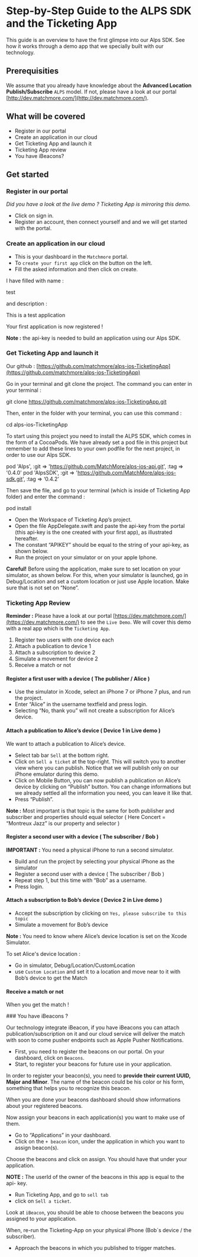 # Step-by-Step Guide to the ALPS SDK and the Ticketing App

This guide is an overview to have the first glimpse into our Alps SDK. See how it works through a demo app that we specially built with our technology.

## Prerequisities

We assume that you already have knowledge about the **Advanced Location Publish/Subscribe** `ALPS` model. If not, please have a look at our portal [http://dev.matchmore.com/](http://dev.matchmore.com/).

## What will be covered
* Register in our portal
* Create an application in our cloud
* Get Ticketing App and launch it
* Ticketing App review
* You have iBeacons?

## Get started

### Register in our portal

*Did you have a look at the live demo ? Ticketing App is mirroring this demo.*

* Click on sign in.
* Register an account, then connect yourself and and we will get started with the portal.

### Create an application in our cloud
* This is your dashboard in the `Matchmore` portal.
* To `create your first app` click on the button on the left.
* Fill the asked information and then click on create.

I have filled with name :

test

and description :

This is a test application

Your first application is now registered !

**Note :** the api-key is needed to build an application using our Alps SDK.

### Get Ticketing App and launch it

Our github : [https://github.com/matchmore/alps-ios-TicketingApp](https://github.com/matchmore/alps-ios-TicketingApp)

Go in your terminal and git clone the project. The command you can enter in your terminal :

git clone https://github.com/matchmore/alps-ios-TicketingApp.git

Then, enter in the folder with your terminal, you can use this command :

cd alps-ios-TicketingApp

To start using this project you need to install the ALPS SDK, which comes in the form of a CocoaPods.
We have already set a pod file in this project but remember to add these lines to your own podfile for the next project, in order to use our Alps SDK.

pod 'Alps', :git => 'https://github.com/MatchMore/alps-ios-api.git', :tag => '0.4.0'
pod 'AlpsSDK', :git => 'https://github.com/MatchMore/alps-ios-sdk.git', :tag => ‘0.4.2’

Then save the file, and go to your terminal (which is inside of Ticketing App folder) and enter the command :

pod install

* Open the Workspace of Ticketing App’s project.
* Open the file AppDelegate.swift and paste the api-key from the portal (this api-key is the one created with your first app), as illustrated hereafter.
* The constant “APIKEY” should be equal to the string of your api-key, as shown below.
* Run the project on your simulator or on your apple Iphone.

**Careful!** Before using the application, make sure to set location on your simulator, as shown below. For this, when your simulator is launched, go in Debug/Location and set a custom location or just use Apple location. Make sure that is not set on “None”.

###  Ticketing App Review

**Reminder :** Please have a look at our portal [https://dev.matchmore.com/](https://dev.matchmore.com/) to see the `Live Demo`. We will cover this demo with a real app which is the `Ticketing App`.

1. Register two users with one device each
2. Attach a publication to device 1
3. Attach a subscription to device 2
4. Simulate a movement for device 2
5. Receive a match or not

#### Register a first user with a device ( The publisher / Alice )

* Use the simulator in Xcode, select an iPhone 7 or iPhone 7 plus, and run the project.
* Enter “Alice” in the username textfield and press login.
* Selecting “No, thank you” will not create a subscription for Alice’s device.

#### Attach a publication to Alice’s device ( Device 1 in Live demo )

We want to attach a publication to Alice’s device.
* Select tab bar `Sell` at the bottom right.
* Click on `Sell a ticket` at the top-right.
This will switch you to another view where you can publish. Notice that we will publish only on our iPhone emulator during this demo.
* Click on Mobile Button, you can now publish a publication on Alice’s device by clicking on “Publish” button. You can change informations but we already settled all the information you need, you can leave it like that.
* Press “Publish”.

**Note :** Most important is that topic is the same for both publisher and subscriber and properties should equal selector ( Here Concert = “Montreux Jazz” is our property and selector )

#### Register a second user with a device ( The subscriber / Bob )

**IMPORTANT :** You need a physical iPhone to run a second simulator.

* Build and run the project by selecting your physical iPhone as the simulator
* Register a second user with a device ( The subscriber / Bob )
* Repeat step 1, but this time with “Bob” as a username.
* Press login.

#### Attach a subscription to Bob’s device ( Device 2 in Live demo )

* Accept the subscription by clicking on `Yes, please subscribe to this topic`
* Simulate a movement for Bob’s device

**Note :** You need to know where Alice’s device location is set on the Xcode Simulator.

To set Alice's device location :
* Go in simulator, Debug/Location/CustomLocation
* use `Custom Location` and set it to a location and move near to it with Bob’s device to get the Match

#### Receive a match or not
When you get the match !

### You have iBeacons ?

Our technology integrate iBeacon, if you have iBeacons you can attach publication/subscription on it and our cloud service will deliver the match with soon to come pusher endpoints such as Apple Pusher Notifications.

* First, you need to register the beacons on our portal. On your dashboard, click on `Beacons`.
* Start, to register your beacons for future use in your application.

In order to register your beacon(s), you need to **provide their current UUID, Major and Minor**. The name of the beacon could be his color or his form, something that helps you to recognize this beacon.

When you are done your beacons dashboard should show informations about your registered beacons.

Now assign your beacons in each application(s) you want to make use of them.
* Go to “Applications” in your dashboard.
* Click on the `+ beacon` icon, under the application in which you want to assign beacon(s).

Choose the beacons and click on assign. You should have that under your application.

**NOTE :** The userId of the owner of the beacons in this app is equal to the api- key.

* Run Ticketing App, and go to `sell tab`
* click on `Sell a ticket`.

Look at `iBeacon`, you should be able to choose between the beacons you assigned to your application.

When, re-run the Ticketing-App on your physical iPhone (Bob´s device / the subscriber).
* Approach the beacons in which you published to trigger matches.
